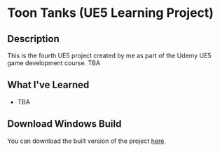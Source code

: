 # Toon Tanks (UE5 Learning Project)

## Description
This is the fourth UE5 project created by me as part of the Udemy UE5 game development course. TBA

## What I've Learned
- TBA

## Download Windows Build
You can download the built version of the project [here](#).